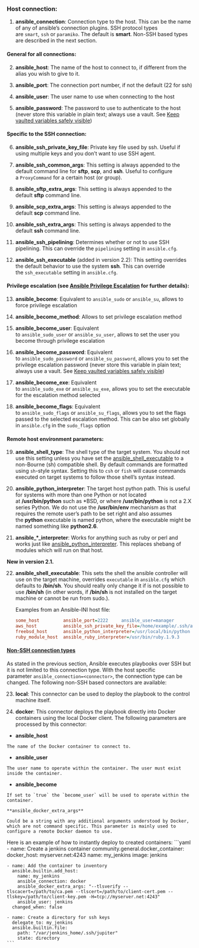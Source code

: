 ### Host connection:

1. **ansible_connection**: Connection type to the host. This can be the name of any of ansible’s connection plugins. SSH protocol types are `smart`, `ssh` or `paramiko`. The default is **smart**. Non-SSH based types are described in the next section.

#### General for all connections:

2. **ansible_host**: The name of the host to connect to, if different from the alias you wish to give to it.

3. **ansible_port**: The connection port number, if not the default (22 for ssh)

4. **ansible_user**: The user name to use when connecting to the host

5. **ansible_password**: The password to use to authenticate to the host (never store this variable in plain text; always use a vault. See [Keep vaulted variables safely visible](https://docs.ansible.com/ansible/latest/tips_tricks/ansible_tips_tricks.html#tip-for-variables-and-vaults))

####  Specific to the SSH connection:

6. **ansible_ssh_private_key_file**: Private key file used by ssh. Useful if using multiple keys and you don’t want to use SSH agent.

7. **ansible_ssh_common_args**: This setting is always appended to the default command line for **sftp**, **scp**, and **ssh**. Useful to configure a `ProxyCommand` for a certain host (or group).

8. **ansible_sftp_extra_args**: This setting is always appended to the default **sftp** command line.

9. **ansible_scp_extra_args**: This setting is always appended to the default **scp** command line.

10. **ansible_ssh_extra_args**: This setting is always appended to the default **ssh** command line.

11. **ansible_ssh_pipelining**: Determines whether or not to use SSH pipelining. This can override the `pipelining` setting in `ansible.cfg`.

12. **ansible_ssh_executable** (added in version 2.2): This setting overrides the default behavior to use the system **ssh**. This can override the `ssh_executable` setting in `ansible.cfg`.

#### Privilege escalation (see [Ansible Privilege Escalation](https://docs.ansible.com/ansible/latest/playbook_guide/playbooks_privilege_escalation.html#become) for further details):

13. **ansible_become**: Equivalent to `ansible_sudo` or `ansible_su`, allows to force privilege escalation

14. **ansible_become_method**: Allows to set privilege escalation method

15. **ansible_become_user**: Equivalent to `ansible_sudo_user` or `ansible_su_user`, allows to set the user you become through privilege escalation

16. **ansible_become_password**: Equivalent to `ansible_sudo_password` or `ansible_su_password`, allows you to set the privilege escalation password (never store this variable in plain text; always use a vault. See [Keep vaulted variables safely visible](https://docs.ansible.com/ansible/latest/tips_tricks/ansible_tips_tricks.html#tip-for-variables-and-vaults))

17. **ansible_become_exe**: Equivalent to `ansible_sudo_exe` or `ansible_su_exe`, allows you to set the executable for the escalation method selected

18. **ansible_become_flags**: Equivalent to `ansible_sudo_flags` or `ansible_su_flags`, allows you to set the flags passed to the selected escalation method. This can be also set globally in `ansible.cfg` in the `sudo_flags` option

#### Remote host environment parameters:

19. **ansible_shell_type**: The shell type of the target system. You should not use this setting unless you have set the [ansible_shell_executable](https://docs.ansible.com/ansible/latest/inventory_guide/intro_inventory.html#ansible-shell-executable) to a non-Bourne (sh) compatible shell. By default commands are formatted using `sh`-style syntax. Setting this to `csh` or `fish` will cause commands executed on target systems to follow those shell’s syntax instead.

20. **ansible_python_interpreter**: The target host python path. This is useful for systems with more than one Python or not located at **/usr/bin/python** such as *BSD, or where **/usr/bin/python** is not a 2.X series Python. We do not use the **/usr/bin/env** mechanism as that requires the remote user’s path to be set right and also assumes the **python** executable is named python, where the executable might be named something like **python2.6**.

21. **ansible_*_interpreter**: Works for anything such as ruby or perl and works just like [ansible_python_interpreter](https://docs.ansible.com/ansible/latest/inventory_guide/intro_inventory.html#ansible-python-interpreter). This replaces shebang of modules which will run on that host.

**New in version 2.1.**

22. **ansible_shell_executable**: This sets the shell the ansible controller will use on the target machine, overrides `executable` in `ansible.cfg` which defaults to **/bin/sh**. You should really only change it if is not possible to use **/bin/sh** (in other words, if **/bin/sh** is not installed on the target machine or cannot be run from sudo.).

    Examples from an Ansible-INI host file:
    ```ini
    some_host         ansible_port=2222     ansible_user=manager
    aws_host          ansible_ssh_private_key_file=/home/example/.ssh/aws.pem
    freebsd_host      ansible_python_interpreter=/usr/local/bin/python
    ruby_module_host  ansible_ruby_interpreter=/usr/bin/ruby.1.9.3
    ```


#### [Non-SSH connection types](https://docs.ansible.com/ansible/latest/inventory_guide/intro_inventory.html#id22)

As stated in the previous section, Ansible executes playbooks over SSH but it is not limited to this connection type. With the host specific parameter `ansible_connection=<connector>`, the connection type can be changed. The following non-SSH based connectors are available:

23. **local**: This connector can be used to deploy the playbook to the control machine itself.

24. **docker**: This connector deploys the playbook directly into Docker containers using the local Docker client. The following parameters are processed by this connector:

  -  **ansible_host**
    
    The name of the Docker container to connect to.
    
  -  **ansible_user**
    
    The user name to operate within the container. The user must exist inside the container.
    
  -  **ansible_become**
    
    If set to `true` the `become_user` will be used to operate within the container.
    
    **ansible_docker_extra_args**
    
    Could be a string with any additional arguments understood by Docker, which are not command specific. This parameter is mainly used to configure a remote Docker daemon to use.

Here is an example of how to instantly deploy to created containers:
    ```yaml
    - name: Create a jenkins container
      community.general.docker_container:
        docker_host: myserver.net:4243
        name: my_jenkins
        image: jenkins
    
    - name: Add the container to inventory
      ansible.builtin.add_host:
        name: my_jenkins
        ansible_connection: docker
        ansible_docker_extra_args: "--tlsverify --tlscacert=/path/to/ca.pem --tlscert=/path/to/client-cert.pem --tlskey=/path/to/client-key.pem -H=tcp://myserver.net:4243"
        ansible_user: jenkins
      changed_when: false
    
    - name: Create a directory for ssh keys
      delegate_to: my_jenkins
      ansible.builtin.file:
        path: "/var/jenkins_home/.ssh/jupiter"
        state: directory
    ```
